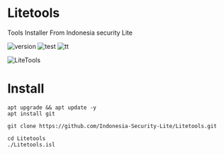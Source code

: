 # Litetools
Tools Installer From Indonesia security Lite

<img alt="version" src ="https://img.shields.io/badge/Version-1.0-red.svg">
 
<img alt="test" src="https://img.shields.io/badge/Youtube-IndonesiaSecurityLite-brightgreen.svg">


 
<img alt="tt" src="https://img.shields.io/badge/Youtube-AMRiezz--z-brightgreen.svg">


 
![LiteTools](http://i.imgur.com/pE1KkEj.jpg)
 

Install
====

```
apt upgrade && apt update -y
apt install git

git clone https://github.com/Indonesia-Security-Lite/Litetools.git

cd Litetools
./Litetools.isl
```

